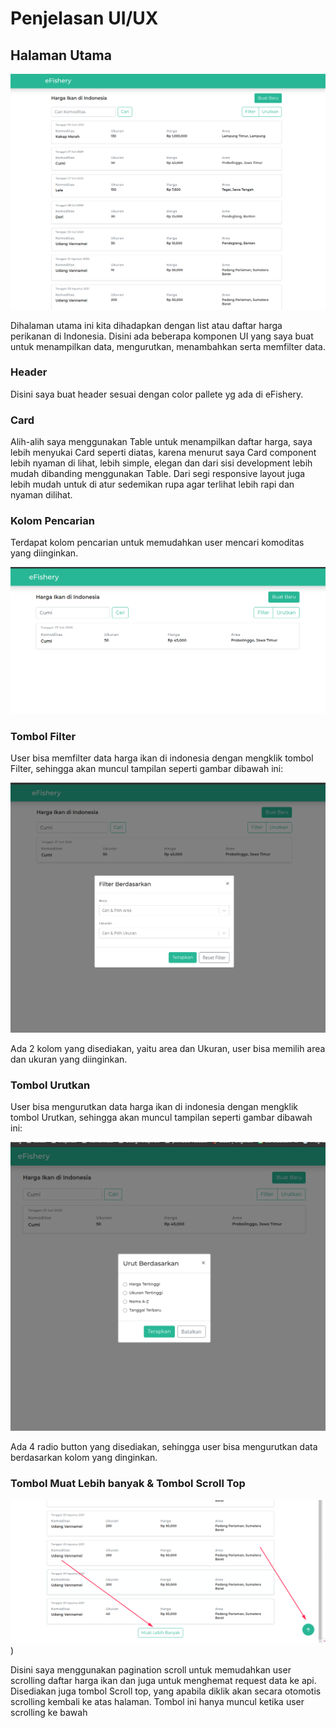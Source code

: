 # Penjelasan UI/UX

## Halaman Utama

![Home](/public/assets/home.png)

Dihalaman utama ini kita dihadapkan dengan list atau daftar harga perikanan di Indonesia. Disini ada beberapa komponen UI yang saya buat untuk menampilkan data, mengurutkan, menambahkan serta memfilter data.

### Header
Disini saya buat header sesuai dengan color pallete yg ada di eFishery.
### Card

Alih-alih saya menggunakan Table untuk menampilkan daftar harga, saya lebih menyukai Card seperti diatas, karena menurut saya Card component lebih nyaman di lihat, lebih simple, elegan dan dari sisi development lebih mudah dibanding menggunakan Table. 
Dari segi responsive layout juga lebih mudah untuk di atur sedemikan rupa agar terlihat lebih rapi dan nyaman dilihat.

### Kolom Pencarian
Terdapat kolom pencarian untuk memudahkan user mencari komoditas yang diinginkan.

![Home](/public/assets/home-search.png)
### Tombol Filter
User bisa memfilter data harga ikan di indonesia dengan mengklik tombol Filter, sehingga akan muncul tampilan seperti gambar dibawah ini:


![Home](/public/assets/home-filter.png)

Ada 2 kolom yang disediakan, yaitu area dan Ukuran, user bisa memilih area dan ukuran yang diinginkan.

### Tombol Urutkan
User bisa mengurutkan data harga ikan di indonesia dengan mengklik tombol Urutkan, sehingga akan muncul tampilan seperti gambar dibawah ini:


![Home](/public/assets/home-sorter.png)

Ada 4 radio button yang disediakan, sehingga user bisa mengurutkan data berdasarkan kolom yang dinginkan.

### Tombol Muat Lebih banyak & Tombol Scroll Top

![Home](/public/assets/home-scroll.png))

Disini saya menggunakan pagination scroll untuk memudahkan user scrolling daftar harga ikan dan juga untuk menghemat request data ke api.
Disediakan juga tombol Scroll top, yang apabila diklik akan secara otomotis scrolling kembali ke atas halaman. Tombol ini hanya muncul ketika user scrolling ke bawah